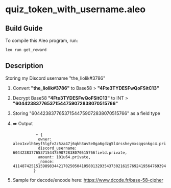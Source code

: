 # quiz_token_with_username.aleo

## Build Guide

To compile this Aleo program, run:
```bash
leo run get_reward
```
## Description
Storing my Discord username "the_liolik#3786"
1) Convert **"the_liolik#3786"** to Base58 > **"4Fte3TYDESFwQoFSitC13"**
2) Decrypt Base58 **"4Fte3TYDESFwQoFSitC13"** to INT > **"604423837765371544759072838070515766"**
3) Storing "604423837765371544759072838070515766" as a field type
4) ➡️  Output

                 • {
                  owner: aleo1xvlh6eyf5lgfv2z5za47j6qkh3uv5e0ga6gdzg5l4rssheymxsqqsnkgc4.private,
                  discord_username: 604423837765371544759072838070515766field.private,
                  amount: 101u64.private,
                  _nonce: 4114874251515989834421702505041058013293543730216157692419564769394314805954group.public
                }
5) Sample for decode/encode here: https://www.dcode.fr/base-58-cipher

